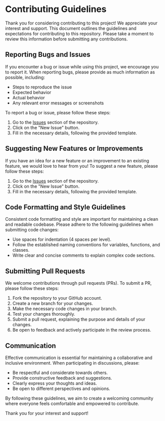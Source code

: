 # Contributing Guidelines

Thank you for considering contributing to this project! We appreciate your interest and support. This document outlines the guidelines and expectations for contributing to this repository. Please take a moment to review this information before submitting any contributions.

## Reporting Bugs and Issues

If you encounter a bug or issue while using this project, we encourage you to report it. When reporting bugs, please provide as much information as possible, including:

- Steps to reproduce the issue
- Expected behavior
- Actual behavior
- Any relevant error messages or screenshots

To report a bug or issue, please follow these steps:

1. Go to the [Issues](https://github.com/anmode/grabtern-frontend/issues) section of the repository.
2. Click on the "New Issue" button.
3. Fill in the necessary details, following the provided template.

## Suggesting New Features or Improvements

If you have an idea for a new feature or an improvement to an existing feature, we would love to hear from you! To suggest a new feature, please follow these steps:

1. Go to the [Issues](https://github.com/anmode/grabtern-frontend/issues) section of the repository.
2. Click on the "New Issue" button.
3. Fill in the necessary details, following the provided template.

## Code Formatting and Style Guidelines

Consistent code formatting and style are important for maintaining a clean and readable codebase. Please adhere to the following guidelines when submitting code changes:

- Use spaces for indentation (4 spaces per level).
- Follow the established naming conventions for variables, functions, and classes.
- Write clear and concise comments to explain complex code sections.

## Submitting Pull Requests

We welcome contributions through pull requests (PRs). To submit a PR, please follow these steps:

1. Fork the repository to your GitHub account.
2. Create a new branch for your changes.
3. Make the necessary code changes in your branch.
4. Test your changes thoroughly.
5. Submit a pull request, explaining the purpose and details of your changes.
6. Be open to feedback and actively participate in the review process.

## Communication

Effective communication is essential for maintaining a collaborative and inclusive environment. When participating in discussions, please:

- Be respectful and considerate towards others.
- Provide constructive feedback and suggestions.
- Clearly express your thoughts and ideas.
- Be open to different perspectives and opinions.

By following these guidelines, we aim to create a welcoming community where everyone feels comfortable and empowered to contribute.

Thank you for your interest and support!
